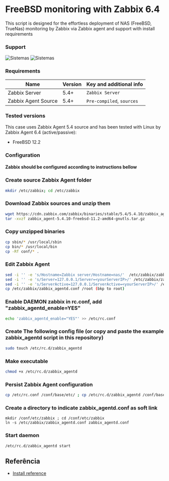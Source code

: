 
# FreeBSD monitoring with Zabbix 6.4

This script is designed for the effortless deployment of NAS (FreeBSD, TrueNas) monitoring by Zabbix via Zabbix agent and support with install requirements


### Support 

![Sistemas](https://img.shields.io/badge/FreeBSD-NAS-blue)
![Sistemas](https://img.shields.io/badge/TrueNAS-NAS-green)


### Requirements
|Name|Version|Key and additional info|
|----|-----------|-----------------------|
|Zabbix Server|5.4+|```Zabbix Server```
|Zabbix Agent Source |5.4+|```Pre-compiled```, ```sources```

### Tested versions
This case uses Zabbix Agent 5.4 source and has been tested with Linux by Zabbix Agent 6.4 (active/passive):

- FreeBSD 12.2

### Configuration
 #### Zabbix should be configured according to instructions bellow

### Create source Zabbix Agent folder
```bash
mkdir /etc/zabbix; cd /etc/zabbix
```
### Download Zabbix sources and unzip them
```bash
wget https://cdn.zabbix.com/zabbix/binaries/stable/5.4/5.4.10/zabbix_agent-5.4.10-freebsd-11.2-amd64-gnutls.tar.gz
tar -xvzf zabbix_agent-5.4.10-freebsd-11.2-amd64-gnutls.tar.gz
```
### Copy unzipped binaries
```bash
cp sbin/* /usr/local/sbin
cp bin/* /usr/local/bin
cp -Rf conf/* .
```
### Edit Zabbix Agent
```bash
sed -i '' -e 's/Hostname=Zabbix server/Hostname=nas/'  /etc/zabbix/zabbix_agentd.conf
sed -i '' -e 's/Server=127.0.0.1/Server=<yourServerIP>/' /etc/zabbix/zabbix_agentd.conf
sed -i '' -e 's/ServerActive=127.0.0.1/ServerActive=<yourServerIP>/' /etc/zabbix/zabbix_agentd.conf
cp /etc/zabbix/zabbix_agentd.conf /root (bkp to root) 
```
### Enable DAEMON zabbix in rc.conf, add "zabbix_agentd_enable=YES"
```bash
echo 'zabbix_agentd_enable="YES"' >> /etc/rc.conf
```
### Create The following config file (or copy and paste the example zabbix_agentd script in this repository)
```bash
sudo touch /etc/rc.d/zabbix_agentd
```
### Make executable
```bash
chmod +x /etc/rc.d/zabbix_agentd
```
### Persist Zabbix Agent configuration
```bash
cp /etc/rc.conf /conf/base/etc/ ; cp /etc/rc.d/zabbix_agentd /conf/base/etc/rc.d/
```
### Create a directory to indicate zabbix_agentd.conf as soft link
```
mkdir /conf/etc/zabbix ; cd /conf/etc/zabbix
ln -s /etc/zabbix/zabbix_agentd.conf zabbix_agentd.conf
 ```
### Start daemon
```
/etc/rc.d/zabbix_agentd start
 ```


## Referência

 - [Install reference](https://lucasatrindade.wordpress.com/2021/05/13/instalando-o-zabbix-agente-no-truenas/)
